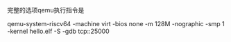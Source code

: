 完整的选项qemu执行指令是

qemu-system-riscv64 -machine virt -bios none -m 128M -nographic -smp 1 -kernel hello.elf -S -gdb tcp::25000

